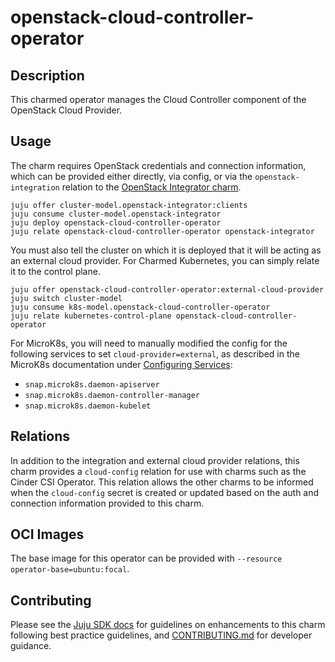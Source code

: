 # openstack-cloud-controller-operator

## Description

This charmed operator manages the Cloud Controller component of the OpenStack
Cloud Provider.

## Usage

The charm requires OpenStack credentials and connection information, which
can be provided either directly, via config, or via the `openstack-integration`
relation to the [OpenStack Integrator charm](https://charmhub.io/openstack-integrator).

```
juju offer cluster-model.openstack-integrator:clients
juju consume cluster-model.openstack-integrator
juju deploy openstack-cloud-controller-operator
juju relate openstack-cloud-controller-operator openstack-integrator
```

You must also tell the cluster on which it is deployed that it will be
acting as an external cloud provider. For Charmed Kubernetes, you can
simply relate it to the control plane.

```
juju offer openstack-cloud-controller-operator:external-cloud-provider
juju switch cluster-model
juju consume k8s-model.openstack-cloud-controller-operator
juju relate kubernetes-control-plane openstack-cloud-controller-operator
```

For MicroK8s, you will need to manually modified the config for the following
services to set `cloud-provider=external`, as described in the MicroK8s
documentation under [Configuring Services](https://microk8s.io/docs/configuring-services):

  * `snap.microk8s.daemon-apiserver`
  * `snap.microk8s.daemon-controller-manager`
  * `snap.microk8s.daemon-kubelet`

## Relations

In addition to the integration and external cloud provider relations, this
charm provides a `cloud-config` relation for use with charms such as the
Cinder CSI Operator. This relation allows the other charms to be informed
when the `cloud-config` secret is created or updated based on the auth and
connection information provided to this charm.

## OCI Images

The base image for this operator can be provided with `--resource operator-base=ubuntu:focal`.

## Contributing

Please see the [Juju SDK docs](https://juju.is/docs/sdk) for guidelines
on enhancements to this charm following best practice guidelines, and
[CONTRIBUTING.md](https://github.com/canonical/openstack-cloud-controller-operator/blob/main/CONTRIBUTING.md)
for developer guidance.
